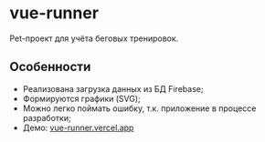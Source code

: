 # vue-runner

Pet-проект для учёта беговых тренировок.

## Особенности

- Реализована загрузка данных из БД Firebase;
- Формируются графики (SVG);
- Можно легко поймать ошибку, т.к. приложение в процессе разработки;
- Демо: [vue-runner.vercel.app](https://vue-runner.vercel.app/)
